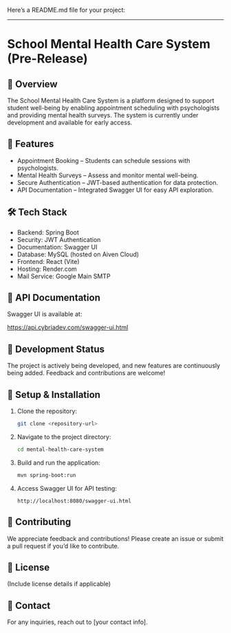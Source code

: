 Here’s a README.md file for your project:  

---

# School Mental Health Care System (Pre-Release)

## 📌 Overview  
The School Mental Health Care System is a platform designed to support student well-being by enabling appointment scheduling with psychologists and providing mental health surveys. The system is currently under development and available for early access.  

## 🚀 Features  
- Appointment Booking – Students can schedule sessions with psychologists.  
- Mental Health Surveys – Assess and monitor mental well-being.  
- Secure Authentication – JWT-based authentication for data protection.  
- API Documentation – Integrated Swagger UI for easy API exploration.  

## 🛠️ Tech Stack  
- Backend: Spring Boot  
- Security: JWT Authentication  
- Documentation: Swagger UI  
- Database: MySQL (hosted on Aiven Cloud)  
- Frontend: React (Vite)  
- Hosting: Render.com  
- Mail Service: Google Main SMTP

## 📖 API Documentation  
Swagger UI is available at:  

https://api.cybriadev.com/swagger-ui.html



## 🚧 Development Status  
The project is actively being developed, and new features are continuously being added. Feedback and contributions are welcome!  

## 🔧 Setup & Installation  
1. Clone the repository:  
   ```sh
   git clone <repository-url>
   ```
2. Navigate to the project directory:  
   ```sh
   cd mental-health-care-system
   ```
3. Build and run the application:  
   ```sh
   mvn spring-boot:run
   ```
4. Access Swagger UI for API testing:  
   ```
   http://localhost:8080/swagger-ui.html
   ```

## 🤝 Contributing  
We appreciate feedback and contributions! Please create an issue or submit a pull request if you’d like to contribute.  

## 📜 License  
(Include license details if applicable)  

## 📩 Contact  
For any inquiries, reach out to [your contact info].  
